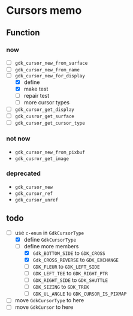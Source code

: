 Cursors memo
============

Function
--------

### now

* [ ] `gdk_cursor_new_from_surface`
* [ ] `gdk_cursor_new_from_name`
* [ ] `gdk_cursor_new_for_display`
	+ [x] define
	+ [x] make test
	+ [ ] repair test
	+ [ ] more cursor types
* [ ] `gdk_cursor_get_display`
* [ ] `gdk_cusror_get_surface`
* [ ] `gdk_cursor_get_cursor_type`

### not now

* `gdk_cursor_new_from_pixbuf`
* `gdk_cusror_get_image`

### deprecated

* `gdk_cursor_new`
* `gdk_cursor_ref`
* `gdk_cursor_unref`

todo
----

* [ ] use `c-enum` in `GdkCursorType`
	+ [x] define `GdkCursorType`
	+ [ ] define more members
		- [x] `Gdk_BOTTOM_SIDE` to `GDK_CROSS`
		- [x] `Gdk_CROSS_REVERSE` to `GDK_EXCHANGE`
		- [ ] `GDK_FLEUR` to `GDK_LEFT_SIDE`
		- [ ] `GDK_LEFT_TEE` to `GDK_RIGHT_PTR`
		- [ ] `GDK_RIGHT_SIDE` to `GDK_SHUTTLE`
		- [ ] `GDK_SIZING` to `GDK_TREK`
		- [ ] `GDK_UL_ANGLE` to `GDK_CURSOR_IS_PIXMAP`
* [ ] move `GdkCursorType` to here
* [ ] move `GdkCursor` to here

